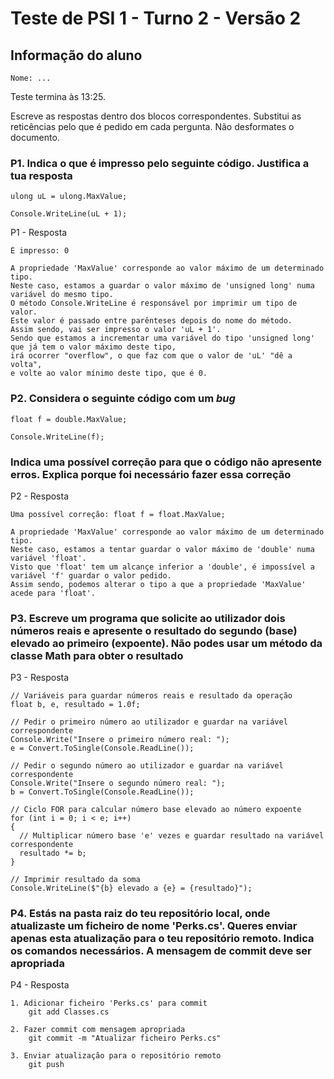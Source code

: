 # Teste de PSI 1 - Turno 2 - Versão 2

## Informação do aluno

    Nome: ...

Teste termina às 13:25.

Escreve as respostas dentro dos blocos correspondentes.
Substitui as reticências pelo que é pedido em cada pergunta.
Não desformates o documento.

### P1. Indica o que é impresso pelo seguinte código. Justifica a tua resposta

    ulong uL = ulong.MaxValue;

    Console.WriteLine(uL + 1);

P1 - Resposta

    É impresso: 0

    A propriedade 'MaxValue' corresponde ao valor máximo de um determinado tipo.
    Neste caso, estamos a guardar o valor máximo de 'unsigned long' numa variável do mesmo tipo.
    O método Console.WriteLine é responsável por imprimir um tipo de valor. 
    Este valor é passado entre parênteses depois do nome do método.
    Assim sendo, vai ser impresso o valor 'uL + 1'.
    Sendo que estamos a incrementar uma variável do tipo 'unsigned long' que já tem o valor máximo deste tipo,
    irá ocorrer "overflow", o que faz com que o valor de 'uL' "dê a volta",
    e volte ao valor mínimo deste tipo, que é 0.

### P2. Considera o seguinte código com um *bug*

    float f = double.MaxValue;

    Console.WriteLine(f);

### Indica uma possível correção para que o código não apresente erros. Explica porque foi necessário fazer essa correção

P2 - Resposta

    Uma possível correção: float f = float.MaxValue;

    A propriedade 'MaxValue' corresponde ao valor máximo de um determinado tipo.
    Neste caso, estamos a tentar guardar o valor máximo de 'double' numa variável 'float'.
    Visto que 'float' tem um alcançe inferior a 'double', é impossível a variável 'f' guardar o valor pedido.
    Assim sendo, podemos alterar o tipo a que a propriedade 'MaxValue' acede para 'float'.

### P3. Escreve um programa que solicite ao utilizador dois números reais e apresente o resultado do segundo (base) elevado ao primeiro (expoente). Não podes usar um método da classe Math para obter o resultado

P3 - Resposta

    // Variáveis para guardar números reais e resultado da operação
    float b, e, resultado = 1.0f;

    // Pedir o primeiro número ao utilizador e guardar na variável correspondente
    Console.Write("Insere o primeiro número real: ");
    e = Convert.ToSingle(Console.ReadLine());

    // Pedir o segundo número ao utilizador e guardar na variável correspondente
    Console.Write("Insere o segundo número real: ");
    b = Convert.ToSingle(Console.ReadLine());

    // Ciclo FOR para calcular número base elevado ao número expoente
    for (int i = 0; i < e; i++)
    {
      // Multiplicar número base 'e' vezes e guardar resultado na variável correspondente
      resultado *= b;
    }

    // Imprimir resultado da soma
    Console.WriteLine($"{b} elevado a {e} = {resultado}");

### P4. Estás na pasta raiz do teu repositório local, onde atualizaste um ficheiro de nome 'Perks.cs'. Queres enviar **apenas** esta atualização para o teu repositório remoto. Indica os comandos necessários. A mensagem de commit deve ser apropriada

P4 - Resposta

    1. Adicionar ficheiro 'Perks.cs' para commit
        git add Classes.cs

    2. Fazer commit com mensagem apropriada
        git commit -m "Atualizar ficheiro Perks.cs"

    3. Enviar atualização para o repositório remoto
        git push
